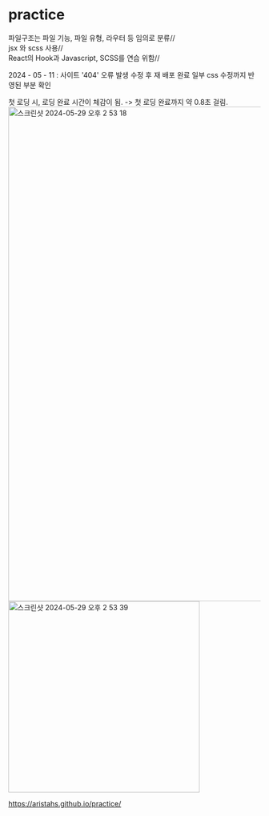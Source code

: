 # practice
 
파일구조는 파일 기능, 파일 유형, 라우터 등 임의로 분류//  
jsx 와 scss 사용//   
React의 Hook과 Javascript, SCSS를 연습 위함//

2024 - 05 - 11 : 사이트 '404' 오류 발생 수정 후 재 배포 완료
일부 css 수정까지 반영된 부분 확인

첫 로딩 시, 로딩 완료 시간이 체감이 됨.
  -> 첫 로딩 완료까지 약 0.8초 걸림.
  <img width="988" alt="스크린샷 2024-05-29 오후 2 53 18" src="https://github.com/ARISTAHS/practice/assets/118969653/484eeaae-ffe0-4532-bc34-605dba933c23">
  <img width="382" alt="스크린샷 2024-05-29 오후 2 53 39" src="https://github.com/ARISTAHS/practice/assets/118969653/4dc40edd-b261-4fa9-95be-33562b8b1232">



https://aristahs.github.io/practice/

